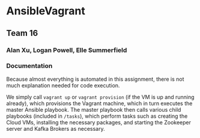 # AnsibleVagrant

## Team 16

### Alan Xu, Logan Powell, Elle Summerfield

### Documentation

Because almost everything is automated in this assignment, there is not much explanation needed for code execution.

We simply call `vagrant up` or `vagrant provision` (if the VM is up and running already), which provisions the Vagrant machine, which in turn executes the master Ansible playbook. The master playbook then calls various child playbooks (included in `/tasks`), which perform tasks such as creating the Cloud VMs, installing the necessary packages, and starting the Zookeeper server and Kafka Brokers as necessary.  
